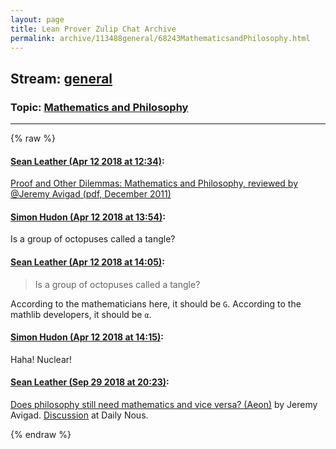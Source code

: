 ```yaml
---
layout: page
title: Lean Prover Zulip Chat Archive 
permalink: archive/113488general/68243MathematicsandPhilosophy.html
---
```


## Stream: [general](index.html)
### Topic: [Mathematics and Philosophy](68243MathematicsandPhilosophy.html)

---


{% raw %}
#### [ Sean Leather (Apr 12 2018 at 12:34)](https://leanprover.zulipchat.com/#narrow/stream/113488-general/topic/Mathematics%20and%20Philosophy/near/124978055):
<p><a href="https://www.ams.org/notices/201111/rtx111101580p.pdf" target="_blank" title="https://www.ams.org/notices/201111/rtx111101580p.pdf">Proof and Other Dilemmas: Mathematics and Philosophy, reviewed by <span class="user-mention" data-user-id="110865">@Jeremy Avigad</span> (pdf, December 2011)</a></p>

#### [ Simon Hudon (Apr 12 2018 at 13:54)](https://leanprover.zulipchat.com/#narrow/stream/113488-general/topic/Mathematics%20and%20Philosophy/near/124981162):
<p>Is a group of octopuses called a tangle?</p>

#### [ Sean Leather (Apr 12 2018 at 14:05)](https://leanprover.zulipchat.com/#narrow/stream/113488-general/topic/Mathematics%20and%20Philosophy/near/124981630):
<blockquote>
<p>Is a group of octopuses called a tangle?</p>
</blockquote>
<p>According to the mathematicians here, it should be <code>G</code>. According to the mathlib developers, it should be <code>α</code>.</p>

#### [ Simon Hudon (Apr 12 2018 at 14:15)](https://leanprover.zulipchat.com/#narrow/stream/113488-general/topic/Mathematics%20and%20Philosophy/near/124982200):
<p>Haha! Nuclear!</p>

#### [ Sean Leather (Sep 29 2018 at 20:23)](https://leanprover.zulipchat.com/#narrow/stream/113488-general/topic/Mathematics%20and%20Philosophy/near/134891499):
<p><a href="https://aeon.co/essays/does-philosophy-still-need-mathematics-and-vice-versa" target="_blank" title="https://aeon.co/essays/does-philosophy-still-need-mathematics-and-vice-versa">Does philosophy still need mathematics and vice versa? (Aeon)</a> by Jeremy Avigad. <a href="http://dailynous.com/2018/09/25/philosophy-math-need-practical-turn/" target="_blank" title="http://dailynous.com/2018/09/25/philosophy-math-need-practical-turn/">Discussion</a> at Daily Nous.</p>


{% endraw %}
